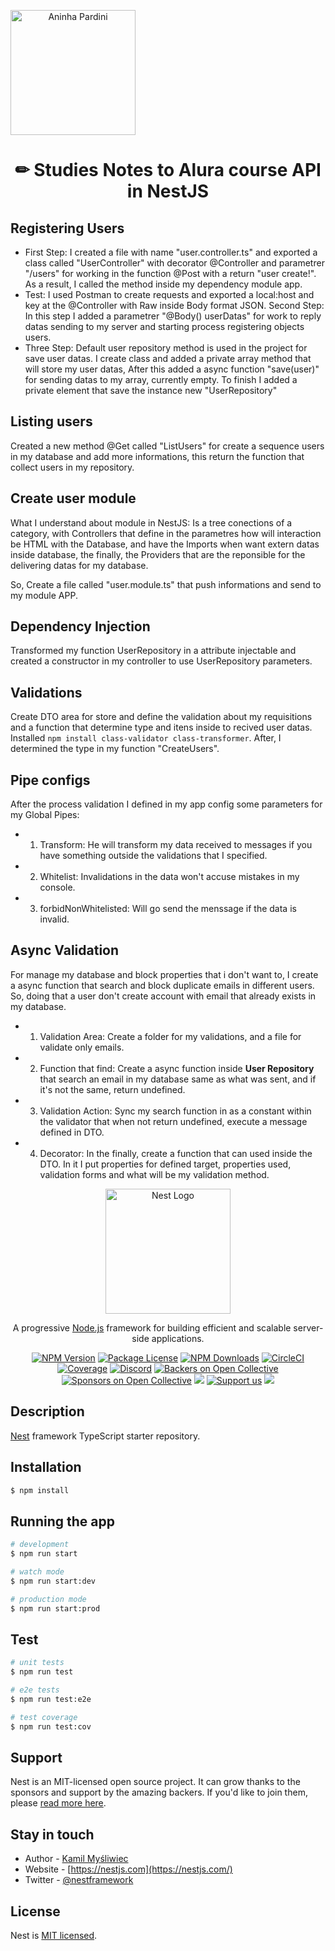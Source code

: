 <a href="https://github.com/AninhaPardini" align="center" target="blank"  ><img src="https://avatars.githubusercontent.com/u/108814319?v=4" width="200" alt="Aninha Pardini"  border-radius="50px" /></a><h1 align="center" display="block">✏ Studies Notes to Alura course API in NestJS</h1>

## Registering Users

- First Step: I created a file with name "user.controller.ts" and exported a class called "UserController" with decorator @Controller and parametrer "/users" for working in the function @Post with a return "user create!". As a result, I called the method inside my dependency module app.
- Test: I used Postman to create requests and exported a local:host and key at the @Controller with Raw inside Body format JSON.
  Second Step: In this step I added a parametrer "@Body() userDatas" for work to reply datas sending to my server and starting process registering objects users.
- Three Step: Default user repository method is used in the project for save user datas. I create class and added a private array method that will store my user datas, After this added a async function "save(user)" for sending datas to my array, currently empty. To finish I added a private element that save the instance new "UserRepository"

## Listing users

Created a new method @Get called "ListUsers" for create a sequence users in my database and add more informations, this return the function that collect users in my repository.

## Create user module

What I understand about module in NestJS: Is a tree conections of a category, with Controllers that define in the parametres how will interaction be HTML with the Database, and have the Imports when want extern datas inside database, the finally, the Providers that are the reponsible for the delivering datas for my database.

So, Create a file called "user.module.ts" that push informations and send to my module APP.

## Dependency Injection

Transformed my function UserRepository in a attribute injectable and created a constructor in my controller to use UserRepository parameters.

## Validations

Create DTO area for store and define the validation about my requisitions and a function that determine type and itens inside to recived user datas. Installed `npm install class-validator class-transformer`. After, I determined the type in my function "CreateUsers".

## Pipe configs

After the process validation I defined in my app config some parameters for my Global Pipes:

- 1. Transform: He will transform my data received to messages if you have something outside the validations that I specified.
- 2. Whitelist: Invalidations in the data won't accuse mistakes in my console.
- 3. forbidNonWhitelisted: Will go send the menssage if the data is invalid.

## Async Validation

For manage my database and block properties that i don't want to, I create a async function that search and block duplicate emails in different users. So, doing that a user don't create account with email that already exists in my database.

- 1. Validation Area: Create a folder for my validations, and a file for validate only emails.
- 2. Function that find: Create a async function inside <strong>User Repository</strong> that search an email in my database same as what was sent, and if it's not the same, return undefined.
- 3. Validation Action: Sync my search function in as a constant within the validator that when not return undefined, execute a message defined in DTO.
- 4. Decorator: In the finally, create a function that can used inside the DTO. In it I put properties for defined target, properties used, validation forms and what will be my validation method.

<p align="center">
  <a href="http://nestjs.com/" target="blank"><img src="https://nestjs.com/img/logo-small.svg" width="200" alt="Nest Logo" /></a>
</p>

[circleci-image]: https://img.shields.io/circleci/build/github/nestjs/nest/master?token=abc123def456
[circleci-url]: https://circleci.com/gh/nestjs/nest

  <p align="center">A progressive <a href="http://nodejs.org" target="_blank">Node.js</a> framework for building efficient and scalable server-side applications.</p>
    <p align="center">
<a href="https://www.npmjs.com/~nestjscore" target="_blank"><img src="https://img.shields.io/npm/v/@nestjs/core.svg" alt="NPM Version" /></a>
<a href="https://www.npmjs.com/~nestjscore" target="_blank"><img src="https://img.shields.io/npm/l/@nestjs/core.svg" alt="Package License" /></a>
<a href="https://www.npmjs.com/~nestjscore" target="_blank"><img src="https://img.shields.io/npm/dm/@nestjs/common.svg" alt="NPM Downloads" /></a>
<a href="https://circleci.com/gh/nestjs/nest" target="_blank"><img src="https://img.shields.io/circleci/build/github/nestjs/nest/master" alt="CircleCI" /></a>
<a href="https://coveralls.io/github/nestjs/nest?branch=master" target="_blank"><img src="https://coveralls.io/repos/github/nestjs/nest/badge.svg?branch=master#9" alt="Coverage" /></a>
<a href="https://discord.gg/G7Qnnhy" target="_blank"><img src="https://img.shields.io/badge/discord-online-brightgreen.svg" alt="Discord"/></a>
<a href="https://opencollective.com/nest#backer" target="_blank"><img src="https://opencollective.com/nest/backers/badge.svg" alt="Backers on Open Collective" /></a>
<a href="https://opencollective.com/nest#sponsor" target="_blank"><img src="https://opencollective.com/nest/sponsors/badge.svg" alt="Sponsors on Open Collective" /></a>
  <a href="https://paypal.me/kamilmysliwiec" target="_blank"><img src="https://img.shields.io/badge/Donate-PayPal-ff3f59.svg"/></a>
    <a href="https://opencollective.com/nest#sponsor"  target="_blank"><img src="https://img.shields.io/badge/Support%20us-Open%20Collective-41B883.svg" alt="Support us"></a>
  <a href="https://twitter.com/nestframework" target="_blank"><img src="https://img.shields.io/twitter/follow/nestframework.svg?style=social&label=Follow"></a>
</p>
  <!--[![Backers on Open Collective](https://opencollective.com/nest/backers/badge.svg)](https://opencollective.com/nest#backer)
  [![Sponsors on Open Collective](https://opencollective.com/nest/sponsors/badge.svg)](https://opencollective.com/nest#sponsor)-->

## Description

[Nest](https://github.com/nestjs/nest) framework TypeScript starter repository.

## Installation

```bash
$ npm install
```

## Running the app

```bash
# development
$ npm run start

# watch mode
$ npm run start:dev

# production mode
$ npm run start:prod
```

## Test

```bash
# unit tests
$ npm run test

# e2e tests
$ npm run test:e2e

# test coverage
$ npm run test:cov
```

## Support

Nest is an MIT-licensed open source project. It can grow thanks to the sponsors and support by the amazing backers. If you'd like to join them, please [read more here](https://docs.nestjs.com/support).

## Stay in touch

- Author - [Kamil Myśliwiec](https://kamilmysliwiec.com)
- Website - [https://nestjs.com](https://nestjs.com/)
- Twitter - [@nestframework](https://twitter.com/nestframework)

## License

Nest is [MIT licensed](LICENSE).
